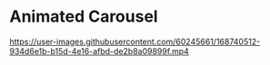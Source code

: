 # Animated Carousel


https://user-images.githubusercontent.com/60245661/168740512-934d6e1b-b15d-4e16-afbd-de2b8a09899f.mp4

